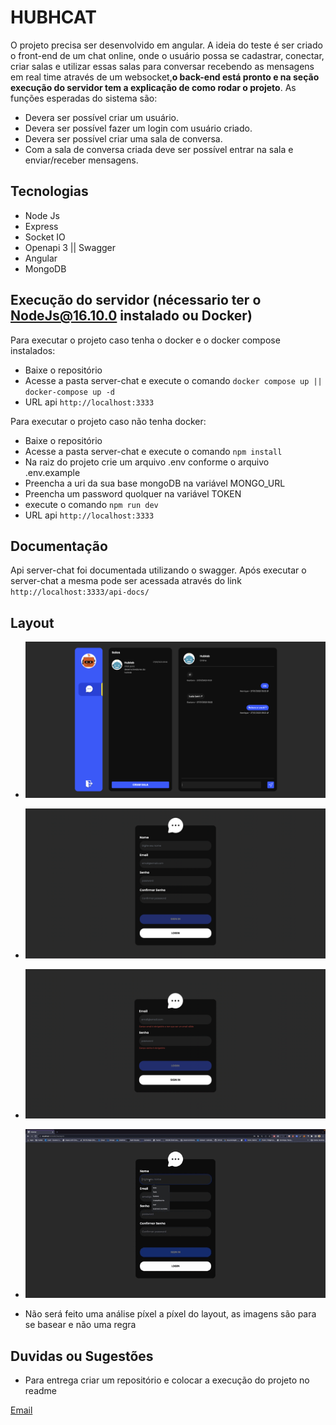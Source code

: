 # HUBHCAT  

O projeto precisa ser desenvolvido em angular. A ideia do teste é ser criado o front-end de um chat online, onde o usuário possa se cadastrar, conectar, criar salas e utilizar essas salas para conversar recebendo as mensagens em real time através de um websocket,**o back-end está pronto e na seção execução do servidor tem a explicação de como rodar o projeto**. As funções esperadas do sistema são:

- Devera ser possível criar um usuário.
- Devera ser possível fazer um login com usuário criado.
- Devera ser possível criar uma sala de conversa.
- Com a sala de conversa criada deve ser possível entrar na sala e enviar/receber mensagens.

## Tecnologias  

- Node Js  
- Express  
- Socket IO  
- Openapi 3 || Swagger  
- Angular  
- MongoDB

## Execução do servidor (nécessario ter o NodeJs@16.10.0 instalado ou Docker)  

Para executar o projeto caso tenha o docker e o docker compose instalados:  
- Baixe o repositório  
- Acesse a pasta server-chat e execute o comando `docker compose up || docker-compose up -d`  
- URL api `http://localhost:3333`  

Para executar o projeto caso não tenha docker:
- Baixe o repositório  
- Acesse a pasta server-chat e execute o comando `npm install`  
- Na raiz do projeto crie um arquivo .env conforme o arquivo .env.example  
- Preencha a uri da sua base mongoDB na variável MONGO_URL  
- Preencha um password quolquer na variável TOKEN
- execute o comando `npm run dev`  
- URL api `http://localhost:3333`  

## Documentação  

Api server-chat foi documentada utilizando o swagger. Após executar o server-chat a mesma pode ser acessada através do link `http://localhost:3333/api-docs/` 

## Layout

- ![Home](https://github.com/hubchat/webchat-teste/blob/master/layout/Home.png)  

- ![Session](https://github.com/hubchat/webchat-teste/blob/master/layout/Session.png)  

- ![Login](https://github.com/hubchat/webchat-teste/blob/master/layout/Login.png)  

- ![Fluxo](https://github.com/hubchat/webchat-teste/blob/master/layout/Fluxo.gif)  

- Não será feito uma análise píxel a píxel do layout, as imagens são para se basear e não uma regra

## Duvidas ou Sugestões  

- Para entrega criar um repositório e colocar a execução do projeto no readme

[Email](mailto:gustavo.lima@hublab.com.br)  
